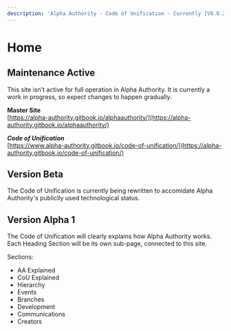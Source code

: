 ```yaml
---
description: 'Alpha Authority - Code of Unification - Currently [V0.0.23]'
---
```


# Home

## Maintenance Active

This site isn't active for full operation in Alpha Authority. It is currently a work in progress, so expect changes to happen gradually.

**Master Site**  
[https://alpha-authority.gitbook.io/alphaauthority/](https://alpha-authority.gitbook.io/alphaauthority/)  
  
_**Code of Unification**_  
[https://www.alpha-authority.gitbook.io/code-of-unification/](https://alpha-authority.gitbook.io/code-of-unification/)

## Version Beta

The Code of Unification is currently being rewritten to accomidate Alpha Authority's publiclly used technological status.

## Version Alpha 1

The Code of Unification will clearly explains how Alpha Authority works. Each Heading Section will be its own sub-page, connected to this site.

Sections:

* AA Explained
* CoU Explained
* Hierarchy
* Events
* Branches
* Development
* Communications
* Creators

